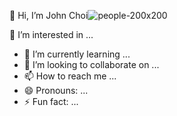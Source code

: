 👋 Hi, I’m John Choi![people-200x200](https://github.com/user-attachments/assets/25e0623a-65da-4d9d-a362-e003ece2d326)

👀 I’m interested in ...
- 🌱 I’m currently learning ...
- 💞️ I’m looking to collaborate on ...
- 📫 How to reach me ...
- 😄 Pronouns: ...
- ⚡ Fun fact: ...

<!---
jchoii04/jchoii04 is a ✨ special ✨ repository because its `README.md` (this file) appears on your GitHub profile.
You can click the Preview link to take a look at your changes.
--->

